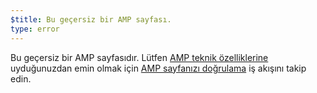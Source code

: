 ```yaml
---
$title: Bu geçersiz bir AMP sayfası.
type: error
---
```


Bu geçersiz bir AMP sayfasıdır. Lütfen [AMP teknik özelliklerine](https://amp.dev/documentation/guides-and-tutorials/learn/spec/amphtml/) uyduğunuzdan emin olmak için [AMP sayfanızı doğrulama](https://amp.dev/documentation/guides-and-tutorials/learn/validation-workflow/validate_amp/) iş akışını takip edin.
